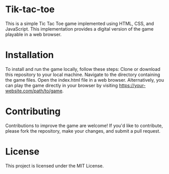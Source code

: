 # Tik-tac-toe

This is a simple Tic Tac Toe game implemented using HTML, CSS, and JavaScript.
This implementation provides a digital version of the game playable in a web browser.

# Installation

To install and run the game locally, follow these steps:
Clone or download this repository to your local machine.
Navigate to the directory containing the game files.
Open the index.html file in a web browser.
Alternatively, you can play the game directly in your browser by visiting https://your-website.com/path/to/game.

# Contributing

Contributions to improve the game are welcome! If you'd like to contribute, please fork the repository, make your changes, and submit a pull request.

# License

This project is licensed under the MIT License.
